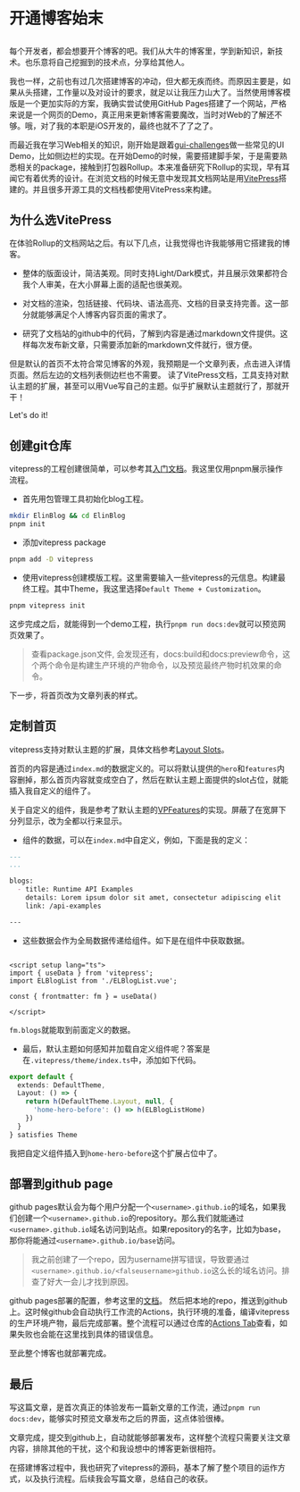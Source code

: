 # 开通博客始末
##

每个开发者，都会想要开个博客的吧。我们从大牛的博客里，学到新知识，新技术。也乐意将自己挖掘到的技术点，分享给其他人。

我也一样，之前也有过几次搭建博客的冲动，但大都无疾而终。而原因主要是，如果从头搭建，工作量以及对设计的要求，就足以让我压力山大了。当然使用博客模版是一个更加实际的方案，我确实尝试使用GitHub Pages搭建了一个网站，严格来说是一个网页的Demo，真正用来更新博客需要魔改，当时对Web的了解还不够。哦，对了我的本职是iOS开发的，最终也就不了了之了。

而最近我在学习Web相关的知识，刚开始是跟着[gui-challenges](https://github.com/argyleink/gui-challenges)做一些常见的UI Demo，比如侧边栏的实现。在开始Demo的时候，需要搭建脚手架，于是需要熟悉相关的package，接触到打包器Rollup。本来准备研究下Rollup的实现，早有耳闻它有着优秀的设计。在浏览文档的时候无意中发现其文档网站是用[VitePress](https://vitepress.dev/)搭建的。并且很多开源工具的文档栈都使用VitePress来构建。
## 为什么选VitePress
在体验Rollup的文档网站之后。有以下几点，让我觉得也许我能够用它搭建我的博客。

- 整体的版面设计，简洁美观。同时支持Light/Dark模式，并且展示效果都符合我个人审美，在大小屏幕上面的适配也很美观。

- 对文档的渲染，包括链接、代码块、语法高亮、文档的目录支持完善。这一部分就能够满足个人博客内容页面的需求了。

- 研究了文档站的github中的代码，了解到内容是通过markdown文件提供。这样每次发布新文章，只需要添加新的markdown文件就行，很方便。

但是默认的首页不太符合常见博客的外观，我预期是一个文章列表，点击进入详情页面。然后左边的文档列表侧边栏也不需要。
读了VitePress文档，工具支持对默认主题的扩展，甚至可以用Vue写自己的主题。似乎扩展默认主题就行了，那就开干！

Let's do it!

## 创建git仓库

vitepress的工程创建很简单，可以参考其[入门文档](https://vitepress.dev/guide/getting-started)。我这里仅用pnpm展示操作流程。
- 首先用包管理工具初始化blog工程。

``` sh
mkdir ElinBlog && cd ElinBlog
pnpm init
```

- 添加vitepress package

``` sh
pnpm add -D vitepress
```

- 使用vitepress创建模版工程。这里需要输入一些vitepress的元信息。构建最终工程。其中Theme，我这里选择`Default Theme + Customization`。
``` sh
pnpm vitepress init
```

这步完成之后，就能得到一个demo工程，执行`pnpm run docs:dev`就可以预览网页效果了。

> 查看package.json文件, 会发现还有，docs:build和docs:preview命令，这个两个命令是构建生产环境的产物命令，以及预览最终产物时机效果的命令。

下一步，将首页改为文章列表的样式。

## 定制首页
vitepress支持对默认主题的扩展，具体文档参考[Layout Slots](https://vitepress.dev/guide/extending-default-theme#layout-slots)。

首页的内容是通过`index.md`的数据定义的。可以将默认提供的`hero`和`features`内容删掉，那么首页内容就变成空白了，然后在默认主题上面提供的slot占位，就能插入我自定义的组件了。

关于自定义的组件，我是参考了默认主题的[VPFeatures](https://github.com/vuejs/vitepress/blob/main/src/client/theme-default/components/VPFeatures.vue)的实现。屏蔽了在宽屏下分列显示，改为全都以行来显示。

- 组件的数据，可以在`index.md`中自定义，例如，下面是我的定义：
``` md
---
...

blogs:
  - title: Runtime API Examples
    details: Lorem ipsum dolor sit amet, consectetur adipiscing elit
    link: /api-examples

---

```
- 这些数据会作为全局数据传递给组件。如下是在组件中获取数据。

``` vue

<script setup lang="ts">
import { useData } from 'vitepress';
import ELBlogList from './ELBlogList.vue';

const { frontmatter: fm } = useData()

</script>

```

`fm.blogs`就能取到前面定义的数据。

- 最后，默认主题如何感知并加载自定义组件呢？答案是在`.vitepress/theme/index.ts`中，添加如下代码。

``` ts 5
export default {
  extends: DefaultTheme,
  Layout: () => {
    return h(DefaultTheme.Layout, null, {
      'home-hero-before': () => h(ELBlogListHome)
    })
  }
} satisfies Theme
```

我把自定义组件插入到`home-hero-before`这个扩展占位中了。

## 部署到github page

github pages默认会为每个用户分配一个`<username>.github.io`的域名，如果我们创建一个`<username>.github.io`的repository。那么我们就能通过`<username>.github.io`域名访问到站点。如果repository的名字，比如为base，那你将能通过`<username>.github.io/base`访问。

>我之前创建了一个repo，因为username拼写错误，导致要通过`<username>.github.io/<falseusername>github.io`这么长的域名访问。排查了好大一会儿才找到原因。

github pages部署的配置，参考这里的[文档](`[<username>.github.io](https://vitepress.dev/guide/deploy#github-pages)`)。
然后把本地的repo，推送到github上。这时候github会自动执行工作流的Actions，执行环境的准备，编译vitepress的生产环境产物，最后完成部署。整个流程可以通过仓库的[Actions Tab](https://github.com/violinmeng/violinmeng.github.io/actions)查看，如果失败也会能在这里找到具体的错误信息。

至此整个博客也就部署完成。

## 最后

写这篇文章，是首次真正的体验发布一篇新文章的工作流，通过`pnpm run docs:dev`，能够实时预览文章发布之后的界面，这点体验很棒。

文章完成，提交到github上，自动就能够部署发布，这样整个流程只需要关注文章内容，排除其他的干扰，这个和我设想中的博客更新很相符。

在搭建博客过程中，我也研究了vitepress的源码，基本了解了整个项目的运作方式，以及执行流程。后续我会写篇文章，总结自己的收获。